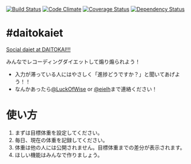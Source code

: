 [![Build Status](https://travis-ci.org/daitokai/daitokaiet.png)](https://travis-ci.org/daitokai/daitokaiet)
[![Code Climate](https://codeclimate.com/github/daitokai/daitokaiet.png)](https://codeclimate.com/github/daitokai/daitokaiet)
[![Coverage Status](https://coveralls.io/repos/daitokai/daitokaiet/badge.png)](https://coveralls.io/r/daitokai/daitokaiet)
[![Dependency Status](https://gemnasium.com/daitokai/daitokaiet.png)](https://gemnasium.com/daitokai/daitokaiet)


# #daitokaiet

[Social daiet at DAITOKAI!!!](http://daitokaiet.herokuapp.com/)

みんなでレコーディングダイエットして煽り煽られよう！

* 入力が滞っている人にはやさしく「進捗どうですか？」と聞いてあげよう！！
* なんかあったら[@LuckOfWise](https://twitter.com/LuckOfWise) or [@eielh](https://twitter.com/eielh)まで連絡ください！

# 使い方

1. まずは目標体重を設定してください。
2. 毎日、現在の体重を記録してください。
3. 体重は他の人には公開されません。目標体重までの差分が表示されます。
4. ほしい機能はみんなで作りましょう。
